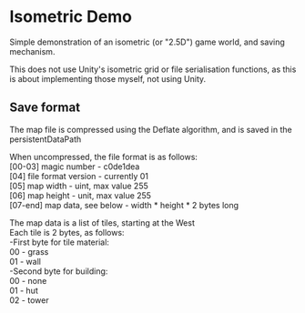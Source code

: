 # Isometric Demo
Simple demonstration of an isometric (or "2.5D") game world, and saving mechanism.

This does not use Unity's isometric grid or file serialisation functions, as this is about implementing those myself, not using Unity.

## Save format
The map file is compressed using the Deflate algorithm, and is saved in the persistentDataPath

When uncompressed, the file format is as follows:  
[00-03] magic number - c0de1dea  
[04] file format version - currently 01  
[05] map width - uint, max value 255  
[06] map height - unit, max value 255  
[07-end] map data, see below - width * height * 2 bytes long  

The map data is a list of tiles, starting at the West  
Each tile is 2 bytes, as follows:  
-First byte for tile material:  
00 - grass  
01 - wall  
-Second byte for building:  
00 - none  
01 - hut  
02 - tower  
